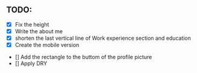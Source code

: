 ## TODO:

- [x] Fix the height
- [x] Write the about me
- [x] shorten the last vertical line of Work experience section and education
- [x] Create the mobile version
- [] Add the rectangle to the buttom of the profile picture
- [] Apply DRY

